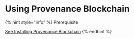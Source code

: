 # Using Provenance Blockchain

{% hint style="info" %}
Prerequisite

[See Installing Provenance Blockchain](running-a-node/)
{% endhint %}



